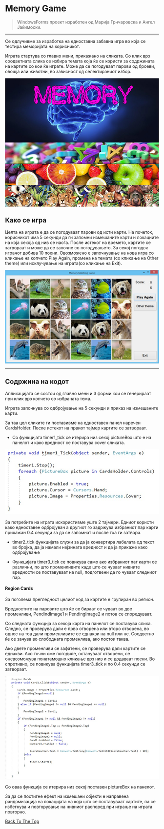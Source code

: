 # Memory Game




> WindowsForms проект изработен од Марија Грнчаровска и Ангел Јаќимоски.


---


Се одлучивме за изработка на едноставна забавна игра во која се тестира меморијата на корисникот. 



Играта стартува со главно мени, прикажано на сликата. Со клик врз соодветната слика се избира темата која ќе се користи за содржината на картите со кои ќе играте. Mоже да се погодуваат парови од броеви, овошја или животни, во зависност од селектираниот избор.



![Menu](https://github.com/Agachee/memory/blob/master/LastMemo/LastMemo/Resources/background.jpg)


## Како се игра


Целта на играта е да се погодуваат парови од исти карти. На почеток, корисникот има 5 секунди да ги запомни измешаните карти и локациите на која секоја од нив се наоѓа. После истекот на времето, картите се затвораат и може да се започне со погодувањето.
За секој погодок играчот добива 10 поени. Овозможено е започнување на нова игра со кликање на копчето Play Again, промена на темата (со кликање на Other theme) или исклучување на играта(со кликање на Exit).


![MemoryMatchingGame](https://github.com/Agachee/memory/blob/master/LastMemo/LastMemo/Resources/mmg.jpg)

---


## Содржина на кодот


Апликацијата се состои од главно мени и 3 форми кои се генерираат при клик врз копчето со избраната тема.


Играта започнува со одбројување на 5 секунди и приказ на измешаните карти.

За таа цел сликите ги поставивме на едноставен панел наречен CardsHolder. После истекот на првиот тајмер картите се затвораат.

- Со функцијата timer1_tick се итерира низ секој pictureBox што е на панелот и како вредност се поставува cover сликата.


![timer1](https://github.com/Agachee/memory/blob/master/LastMemo/LastMemo/Resources/tmr1.jpg)

За потребите на играта искористивме уште 2 тајмери. Едниот користи како едноставен одбројувач а другиот го задржува избраниот пар карти прикажан 0.4 секунди за да се запомнат и после тоа ги затвора. 

- timer2_tick функцијата служи за да ја конвертира лабелата од текст во бројка, да ја намали нејзината вредност и да ја прикаже како одбројување

- Функцијата timer3_tick се повикува само ако избраниот пат карти се различни, по што променливите каде што се чуваат нивните вредности се поставуваат на null, подготвени да го чуваат следниот пар.

#### Region Cards

За поголема прегледност целиот код за картите е групиран во регион.

Вредностите на паровите што ќе се бираат се чуваат во две променливи, PendindImage1 и PendingImage2 и потоа се споредуваат. 


Со следната функција за секоја карта на панелот се поставува слика. Следно, се проверува дали е прво отворена или второ отворена, во однос на тоа дали променливите се еднакви на null или не.  Соодветно ќе се зачува во слободната променлива, ако постои таква. 


Ако двете променливи се зафатени, се проверува дали картите се еднакви. Ако точни сме погодиле, остануваат отворени, се оневозможува понатамошно кликање врз нив и се додаваат поени. Во спротивно, се повикува функцијата timer3_tick и по 0.4 секунди се затвораат.


![cards](https://github.com/Agachee/memory/blob/master/LastMemo/LastMemo/Resources/card.jpg)


Со оваа функција се итерира низ секој поставен pictureBox на панелот.

За да се постигне ефект на измешани објекти е направена рандомизација на локацијата на која што се поставуваат картите, па се избегнува и повторување на нивниот распоред при играње на играта повторно.


[Back To The Top](#memory-game)
